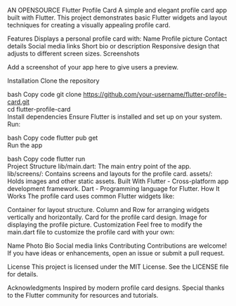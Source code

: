 AN OPENSOURCE Flutter Profile Card
A simple and elegant profile card app built with Flutter. This project demonstrates basic Flutter widgets and layout techniques for creating a visually appealing profile card.

Features
Displays a personal profile card with:
Name
Profile picture
Contact details
Social media links
Short bio or description
Responsive design that adjusts to different screen sizes.
Screenshots

Add a screenshot of your app here to give users a preview.

Installation
Clone the repository

bash
Copy code
git clone https://github.com/your-username/flutter-profile-card.git  
cd flutter-profile-card  
Install dependencies
Ensure Flutter is installed and set up on your system. Run:

bash
Copy code
flutter pub get  
Run the app

bash
Copy code
flutter run  
Project Structure
lib/main.dart: The main entry point of the app.
lib/screens/: Contains screens and layouts for the profile card.
assets/: Holds images and other static assets.
Built With
Flutter - Cross-platform app development framework.
Dart - Programming language for Flutter.
How It Works
The profile card uses common Flutter widgets like:

Container for layout structure.
Column and Row for arranging widgets vertically and horizontally.
Card for the profile card design.
Image for displaying the profile picture.
Customization
Feel free to modify the main.dart file to customize the profile card with your own:

Name
Photo
Bio
Social media links
Contributing
Contributions are welcome! If you have ideas or enhancements, open an issue or submit a pull request.

License
This project is licensed under the MIT License. See the LICENSE file for details.

Acknowledgments
Inspired by modern profile card designs.
Special thanks to the Flutter community for resources and tutorials.
